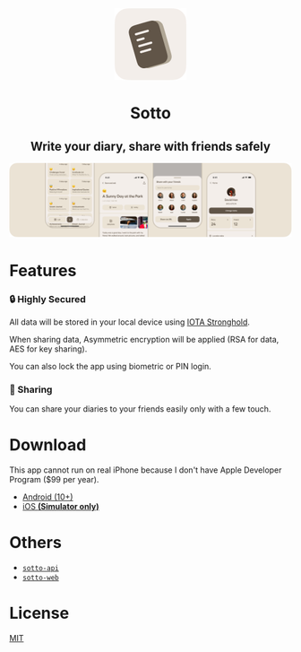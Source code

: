 <div align="center">
  <img src="./assets/icon.png" alt="Sotto Symbol">

  # Sotto
  Write your diary, share with friends safely
  ---

  <img src="./assets/mockups.png" alt="Mockups">
</div>

# Features
### 🔒 Highly Secured
All data will be stored in your local device using [IOTA Stronghold](https://github.com/iotaledger/stronghold.rs).

When sharing data, Asymmetric encryption will be applied (RSA for data, AES for key sharing).

You can also lock the app using biometric or PIN login.

### 👥 Sharing
You can share your diaries to your friends easily only with a few touch.

# Download
This app cannot run on real iPhone because I don't have Apple Developer Program ($99 per year).

- [Android (10+)](https://github.com/cottons-kr/sotto-app/releases/download/1.0/Sotto-Android.zip)
- [iOS **(Simulator only)**](https://github.com/cottons-kr/sotto-app/releases/download/1.0/Sotto-iOS-Simulator.zip)

# Others
- [`sotto-api`](https://github.com/cottons-kr/sotto-api)
- [`sotto-web`](https://github.com/cottons-kr/sotto-web)

# License
[MIT](https://github.com/cottons-kr/sotto-app/blob/main/LICENSE.md)
